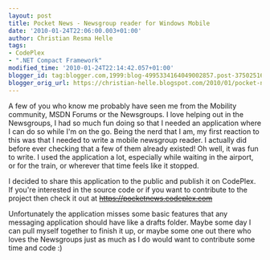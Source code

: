```yaml
---
layout: post
title: Pocket News - Newsgroup reader for Windows Mobile
date: '2010-01-24T22:06:00.003+01:00'
author: Christian Resma Helle
tags:
- CodePlex
- ".NET Compact Framework"
modified_time: '2010-01-24T22:14:42.057+01:00'
blogger_id: tag:blogger.com,1999:blog-4995334164049002857.post-3750251679799100524
blogger_orig_url: https://christian-helle.blogspot.com/2010/01/pocket-news-newsgroup-reader-for.html
---
```


A few of you who know me probably have seen me from the Mobility community, MSDN Forums or the Newsgroups. I love helping out in the Newsgroups, I had so much fun doing so that I needed an application where I can do so while I'm on the go. Being the nerd that I am, my first reaction to this was that I needed to write a mobile newsgroup reader. I actually did before ever checking that a few of them already existed! Oh well, it was fun to write. I used the application a lot, especially while waiting in the airport, or for the train, or wherever that time feels like it stopped.

I decided to share this application to the public and publish it on CodePlex. If you're interested in the source code or if you want to contribute to the project then check it out at ~~https://pocketnews.codeplex.com~~

Unfortunately the application misses some basic features that any messaging application should have like a drafts folder. Maybe some day I can pull myself together to finish it up, or maybe some one out there who loves the Newsgroups just as much as I do would want to contribute some time and code :)